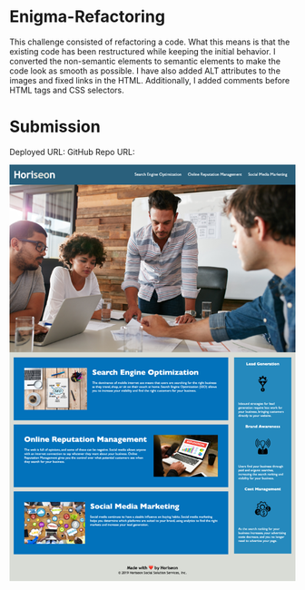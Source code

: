 # Enigma-Refactoring

This challenge consisted of refactoring a code. What this means is that the existing code has been restructured while keeping the initial behavior. I converted the non-semantic elements to semantic elements to make the code look as smooth as possible. I have also added ALT attributes to the images and fixed links in the HTML. Additionally, I added comments before HTML tags and CSS selectors. 

# Submission
Deployed URL: 
GitHub Repo URL: 

![Website Screenshot](Enigma-Refactoring.png)